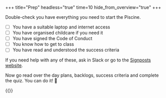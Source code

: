 +++
title="Prep"
headless="true"
time=10
hide_from_overview="true"
+++

Double-check you have everything you need to start the Piscine.

- [ ] You have a suitable laptop and internet access
- [ ] You have organised childcare if you need it
- [ ] You have signed the Code of Conduct
- [ ] You know how to get to class
- [ ] You have read and understood the success criteria

If you need help with any of these, ask in Slack or go to the [Signposts website](https://signposts.codeyourfuture.io/).

Now go read over the day plans, backlogs, success criteria and complete the quiz. You can do it! 🚀

{{<multiple-choice
  question="What time does class start?"
  answers="Any time in the morning | 10am sharp | It's on-demand"
  feedback="No, it's a mistake to be late for class. | Yes, you should be ready to begin at 10am. | No, you must come to class in person and on time."
  correct="1" >}}
